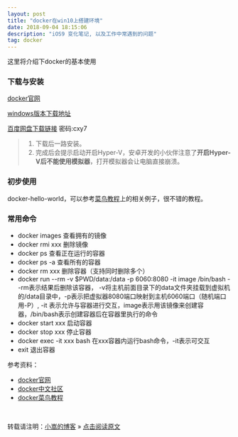 ```yaml
---
layout: post
title: "docker在win10上搭建环境"
date: 2018-09-04 18:15:06 
description: "iOS9 变化笔记, 以及工作中常遇到的问题"
tag: docker
---
```



这里将介绍下docker的基本使用
     

### 下载与安装

[docker官网](https://www.docker.com/) 

[windows版本下载地址](https://store.docker.com/editions/community/docker-ce-desktop-windows) 

[百度网盘下载链接](https://pan.baidu.com/s/18QhfOUuM8nwJDvSirzRawA) 密码:cxy7

> 1. 下载后一路安装。
> 2. 完成后会提示启动开启Hyper-V，安卓开发的小伙伴注意了**开启Hyper-V后不能使用模拟器**，打开模拟器会让电脑直接崩溃。


### 初步使用

docker-hello-world，可以参考[菜鸟教程](http://www.runoob.com/docker/docker-hello-world.html)上的相关例子，很不错的教程。

### 常用命令
* docker images 查看拥有的镜像
* docker rmi xxx    删除镜像
* docker ps 查看正在运行的容器
* docker ps -a  查看所有的容器
* docker rm xxx 删除容器（支持同时删除多个）
* docker run --rm -v $PWD/data:/data -p 6060:8080 -it image /bin/bash --rm表示结果后删除该容器，
-v将主机前面目录下的data文件夹挂载到虚拟机的/data目录中，-p表示把虚拟器8080端口映射到主机6060端口（随机端口用-P）,
-it 表示允许与容器进行交互，image表示用该镜像来创建容器，/bin/bash表示创建容器后在容器里执行的命令
* docker start xxx 启动容器
* docker stop xxx 停止容器
* docker exec -it xxx bash 在xxx容器内运行bash命令，-it表示可交互
* exit 退出容器


参考资料：

- [docker官网](https://www.docker.com/) 
- [docker中文社区](http://www.docker.org.cn/) 
- [docker菜鸟教程](http://www.runoob.com/docker/docker-tutorial.html)



<br>

转载请注明：[小嵩的博客](http://changs.top) » [点击阅读原文](http://changs.top/2018/09/docker-started/)